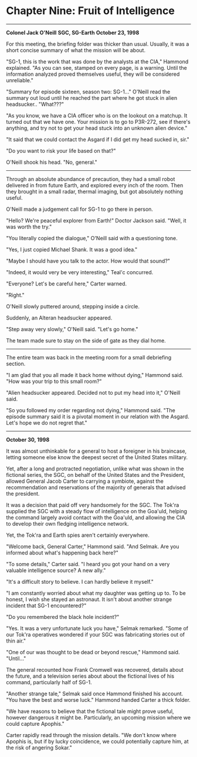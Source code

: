 # Chapter Nine: Fruit of Intelligence

***
**Colonel Jack O'Neill**
**SGC, SG-Earth**
**October 23, 1998**

For this meeting, the briefing folder was thicker than usual. Usually, it was a short concise summary of what the mission will be about.

"SG-1, this is the work that was done by the analysts at the CIA," Hammond explained. "As you can see, stamped on every page, is a warning. Until the information analyzed proved themselves useful, they will be considered unreliable."

"Summary for episode sixteen, season two: SG-1..." O'Neill read the summary out loud until he reached the part where he got stuck in alien headsucker.. "What???"

"As you know, we have a CIA officer who is on the lookout on a matchup. It turned out that we have one. Your mission is to go to P3R-272, see if there's anything, and try not to get your head stuck into an unknown alien device."

"It said that we could contact the Asgard if I did get my head sucked in, sir."

"Do you want to risk your life based on that?"

O'Neill shook his head. "No, general."

***

Through an absolute abundance of precaution, they had a small robot delivered in from future Earth, and explored every inch of the room. Then they brought in a small radar, thermal imaging, but got absolutely nothing useful.

O'Neill made a judgement call for SG-1 to go there in person.

"Hello? We're peaceful explorer from Earth!" Doctor Jackson said. "Well, it was worth the try."

"You literally copied the dialogue," O'Neill said with a questioning tone.

"Yes, I just copied Michael Shank. It was a good idea."

"Maybe I should have you talk to the actor. How would that sound?"

"Indeed, it would very be very interesting," Teal'c concurred.

"Everyone? Let's be careful here," Carter warned.

"Right."

O'Neill slowly puttered around, stepping inside a circle.

Suddenly, an Alteran headsucker appeared.

"Step away very slowly," O'Neill said. "Let's go home."

The team made sure to stay on the side of gate as they dial home.

***

The entire team was back in the meeting room for a small debriefing section.

"I am glad that you all made it back home without dying," Hammond said. "How was your trip to this small room?"

"Alien headsucker appeared. Decided not to put my head into it," O'Neill said.

"So you followed my order regarding not dying," Hammond said. "The episode summary said it is a pivotal moment in our relation with the Asgard. Let's hope we do not regret that."

***
**October 30, 1998**

It was almost unthinkable for a general to host a foreigner in his braincase, letting someone else know the deepest secret of the United States military.

Yet, after a long and protracted negotiation, unlike what was shown in the fictional series, the SGC, on behalf of the United States and the President, allowed General Jacob Carter to carrying a symbiote, against the recommendation and reservations of the majority of generals that advised the president.

It was a decision that paid off very handsomely for the SGC. The Tok'ra supplied the SGC with a steady flow of intelligence on the Goa'uld, helping the command largely avoid contact with the Goa'uld, and allowing the CIA to develop their own fledging intelligence network.

Yet, the Tok'ra and Earth spies aren't certainly everywhere.

"Welcome back, General Carter," Hammond said. "And Selmak. Are you informed about what's happening back here?"

"To some details," Carter said. "I heard you got your hand on a very valuable intelligence source? A new ally."

"It's a difficult story to believe. I can hardly believe it myself."

"I am constantly worried about what my daughter was getting up to. To be honest, I wish she stayed an astronaut. It isn't about another strange incident that SG-1 encountered?"

"Do you remembered the black hole incident?"

"Yes. It was a very unfortunate luck you have," Selmak remarked. "Some of our Tok'ra operatives wondered if your SGC was fabricating stories out of thin air."

"One of our was thought to be dead or beyond rescue," Hammond said. "Until..."

The general recounted how Frank Cromwell was recovered, details about the future, and a television series about about the fictional lives of his command, particularly half of SG-1.

"Another strange tale," Selmak said once Hammond finished his account. "You have the best and worse luck." Hammond handed Carter a thick folder.

"We have reasons to believe that the fictional tale might prove useful, however dangerous it might be. Particularly, an upcoming mission where we could capture Apophis."

Carter rapidly read through the mission details. "We don't know where Apophis is, but if by lucky coincidence, we could potentially capture him, at the risk of angering Sokar."
